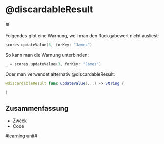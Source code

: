 # @discardableResult
🗑️

Folgendes gibt eine Warnung, weil man den Rückgabewert nicht ausliest:

```swift
scores.updateValue(3, forKey: "James")
```

So kann man die Warnung unterbinden:
```swift
_ = scores.updateValue(3, forKey: "James")
```

Oder man verwendet alternativ @discardableResult:

```swift
@discardableResult func updateValue(...) -> String {

}
```

## Zusammenfassung
- Zweck
- Code

#learning unit#
